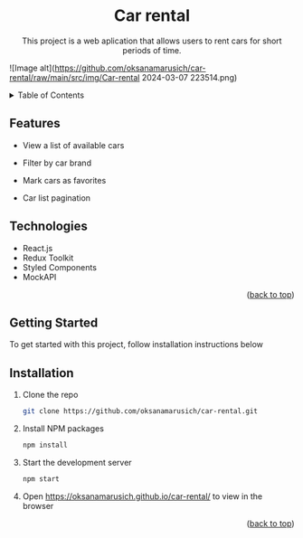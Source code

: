 <a name="readme-top"></a>

  <h1 align="center">Car rental</h1>

  <p align="center">
    This project is a web aplication that allows users to rent cars for short periods of time.</p>

![Image alt](https://github.com/oksanamarusich/car-rental/raw/main/src/img/Car-rental 2024-03-07 223514.png)

<!-- TABLE OF CONTENTS -->
<details>
  <summary>Table of Contents</summary>
  <ul>
    <li><a href="#features">Features</a></li>
    <li><a href="#technologies">Technologies</a></li>
    <li><a href="#getting-started">Getting Started</a></li>
    <li><a href="#installation">Installation</a></li>
                                                        
  </ul>
  </details>

<!-- ABOUT THE PROJECT -->

## Features

<ul>
  <li>
    <p>View a list of available cars</p>
  </li>
  <li>
    <p>Filter by car brand</p>
  </li>
  <li>
    <p>Mark cars as favorites</p>
  </li>
  <li>
    <p>Car list pagination</p>
  </li>
</ul>

## Technologies

<ul>
  <li>React.js</li>
  <li>Redux Toolkit</li>
  <li>Styled Components</li>
  <li>MockAPI</li>
</ul>

<p align="right">(<a href="#readme-top">back to top</a>)</p>

<!-- GETTING STARTED -->

## Getting Started

To get started with this project, follow installation instructions below

## Installation

1. Clone the repo
   ```sh
   git clone https://github.com/oksanamarusich/car-rental.git
   ```
2. Install NPM packages
   ```sh
   npm install
   ```
3. Start the development server
   ```sh
   npm start
   ```
4. Open https://oksanamarusich.github.io/car-rental/ to view in the browser

<p align="right">(<a href="#readme-top">back to top</a>)</p>
